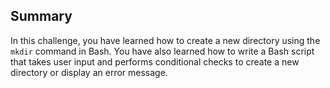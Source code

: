 ## Summary


In this challenge, you have learned how to create a new directory using the `mkdir` command in Bash. You have also learned how to write a Bash script that takes user input and performs conditional checks to create a new directory or display an error message.